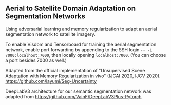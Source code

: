 ## Aerial to Satellite Domain Adaptation on Segmentation Networks

Using adversarial learning and memory regularization to adapt an aerial segmentation network to satellite imagery.

To enable Visdom and Tensorboard for training the aerial segmentation network, enable port forwarding by appending to the SSH login `-- -L 7000:localhost:7000`, then locally opening `localhost:7000`. (You can choose a port besides 7000 as well.)

Adapted from the official implementation of "Unsupervised Scene Adaptation with Memory Regularization in vivo" (IJCAI 2020, IJCV 2020). https://github.com/layumi/Seg-Uncertainty

DeepLabV3 architecture for our semantic segmentation network was adapted from https://github.com/VainF/DeepLabV3Plus-Pytorch
